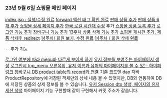 ### 23년 9월 6일 쇼핑몰 메인 페이지
[index.jsp : 실행/수정 완료](https://github.com/hyounghe0724/202010205_JSP/commit/2e99881d7a781a05948a7f9f62abc8ee9b86b3de)
[forward 액션 태그 확인 완료](https://github.com/hyounghe0724/202010205_JSP/commit/0744392de62678db93396a9a1c3a72cbe68c5890)
[판매 상품 추가](https://github.com/hyounghe0724/202010205_JSP/commit/fe40686dde6e29764e986f2665fe97a41f67e5b9)
[판매 상품 6개 추가](https://github.com/hyounghe0724/202010205_JSP/commit/6b96ee1a283fd9768caeeb20149f3cfcbc90ec41)
[쇼핑몰 상세 페이지 추가](https://github.com/hyounghe0724/202010205_JSP/commit/f35e0da3003e9c9524babbfbb18cb02a35dff7ee)
[한국 로컬 시간대 수정](https://github.com/hyounghe0724/202010205_JSP/commit/e38cb002a1d8b2bab8edd579503454f6a6af3fdf) 추가
[쇼핑몰 상품 등록 추가](https://github.com/hyounghe0724/202010205_JSP/commit/5cf2605a51704a81985f266b256dc86118fd1711)
[로그인 기능 추가](https://github.com/hyounghe0724/202010205_JSP/commit/af7f08fa143f41cbbfb353970072e0ce90119966)
[장바구니 기능 추가](https://github.com/hyounghe0724/202010205_JSP/commit/afa8d7a4125a4f291e274406807d342d6818c6c0)
[13주차 상품 삭제 기능 추가](https://github.com/hyounghe0724/202010205_JSP/commit/e07854a9a53d870f2d951fded5c3b55a0d777320)
[쇼핑몰 게시판 추가, 제품 삭제후 redirect](https://github.com/hyounghe0724/202010205_JSP/commit/8ecc03cab3697a35b2f5e8b6f55cf8dad1144c04)
[14주차/ 회원 보기, 수정 완료](https://github.com/hyounghe0724/202010205_JSP/commit/c64c730a3a63a1862bdc7b4b143efd1b193b6f0c)
[14주차 / 회원 삭제 완료](https://github.com/hyounghe0724/202010205_JSP/commit/36f87df023c096c145803827cc80a47a3a5eadb7)


-- 추가 기능

[로그인 여부에 따라 menu바 다르게 보이게 하기](https://github.com/hyounghe0724/202010205_JSP/commit/873e000a820fafa77332e101ed0d5bf3b0f2d91d)
[유저 정보를 보여주는 마이페이지 생성](https://github.com/hyounghe0724/202010205_JSP/commit/132d14183212ad4d194390ce41195985f3e474da)
[로그인시 top_menu 오른쪽위, 유저 이름과 유저의 마이페이지를 볼 수 있는 하이퍼링크](https://github.com/hyounghe0724/202010205_JSP/commit/4b840f1e1d6b921c68fb3ba2f8397def09bd925e)
[장바구니 DB product table의 record와 연결](https://github.com/hyounghe0724/202010205_JSP/commit/1bd21648db8e7c8e79732ea646ab1849e30e93bc)
기존 코드엔 dao 자바 ProductRepository에 저장된 객체만의 상세 내용 볼 수 있엇지만, DB와 연동하여 DB에 저장된 상품의 상제 정보를 볼 수 있습니다.
[유저 Session dto 생성, 페이지의 유저 세션 생성](https://github.com/hyounghe0724/202010205_JSP/commit/132d14183212ad4d194390ce41195985f3e474da)
마이페이지 기능 구현할때 같이 구현해서 커밋 주소가 같습니다. 

